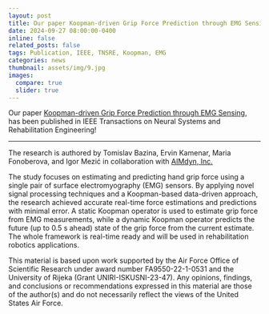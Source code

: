 ```yaml
---
layout: post
title: Our paper Koopman-driven Grip Force Prediction through EMG Sensing is published in IEEE TNSRE!
date: 2024-09-27 08:00:00-0400
inline: false
related_posts: false
tags: Publication, IEEE, TNSRE, Koopman, EMG
categories: news
thumbnail: assets/img/9.jpg
images:
  compare: true
  slider: true
---
```


Our paper <a href="https://ieeexplore.ieee.org/document/11021574">Koopman-driven Grip Force Prediction through EMG Sensing</a>, has been published in IEEE Transactions on Neural Systems and Rehabilitation Engineering!

---

The research is authored by Tomislav Bazina, Ervin Kamenar, Maria Fonoberova, and Igor Mezić in collaboration with <a href="https://aimdyn.com/">AIMdyn, Inc.</a>

The study focuses on estimating and predicting hand grip force using a single pair of surface electromyography (EMG) sensors. By applying novel signal processing techniques and a Koopman-based data-driven approach, the research achieved accurate real-time force estimations and predictions with minimal error. A static Koopman operator is used to estimate grip force from EMG measurements, while a dynamic Koopman operator predicts the future (up to 0.5 s ahead) state of the grip force from the current estimate. The whole framework is real-time ready and will be used in rehabilitation robotics applications.

This material is based upon work supported by the Air Force Office of Scientific Research under award number FA9550-22-1-0531 and the University of Rijeka (Grant UNIRI-ISKUSNI-23-47). Any opinions, findings, and conclusions or recommendations expressed in this material are those of the author(s) and do not necessarily reflect the views of the United States Air Force.
